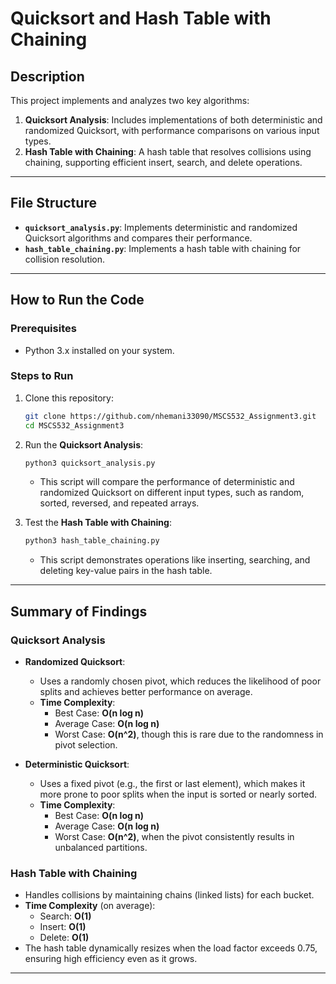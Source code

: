 
# Quicksort and Hash Table with Chaining

## Description
This project implements and analyzes two key algorithms:

1. **Quicksort Analysis**: Includes implementations of both deterministic and randomized Quicksort, with performance comparisons on various input types.
2. **Hash Table with Chaining**: A hash table that resolves collisions using chaining, supporting efficient insert, search, and delete operations.

---

## File Structure
- **`quicksort_analysis.py`**: Implements deterministic and randomized Quicksort algorithms and compares their performance.
- **`hash_table_chaining.py`**: Implements a hash table with chaining for collision resolution.

---

## How to Run the Code

### Prerequisites
- Python 3.x installed on your system.

### Steps to Run
1. Clone this repository:
   ```bash
   git clone https://github.com/nhemani33090/MSCS532_Assignment3.git
   cd MSCS532_Assignment3
   ```
2. Run the **Quicksort Analysis**:
   ```bash
   python3 quicksort_analysis.py
   ```
   - This script will compare the performance of deterministic and randomized Quicksort on different input types, such as random, sorted, reversed, and repeated arrays.

3. Test the **Hash Table with Chaining**:
   ```bash
   python3 hash_table_chaining.py
   ```
   - This script demonstrates operations like inserting, searching, and deleting key-value pairs in the hash table.

---

## Summary of Findings

### **Quicksort Analysis**
- **Randomized Quicksort**:
  - Uses a randomly chosen pivot, which reduces the likelihood of poor splits and achieves better performance on average.
  - **Time Complexity**:
    - Best Case: **O(n log n)**
    - Average Case: **O(n log n)**
    - Worst Case: **O(n^2)**, though this is rare due to the randomness in pivot selection.

- **Deterministic Quicksort**:
  - Uses a fixed pivot (e.g., the first or last element), which makes it more prone to poor splits when the input is sorted or nearly sorted.
  - **Time Complexity**:
    - Best Case: **O(n log n)**
    - Average Case: **O(n log n)**
    - Worst Case: **O(n^2)**, when the pivot consistently results in unbalanced partitions.

### **Hash Table with Chaining**
- Handles collisions by maintaining chains (linked lists) for each bucket.
- **Time Complexity** (on average):
  - Search: **O(1)**
  - Insert: **O(1)**
  - Delete: **O(1)**
- The hash table dynamically resizes when the load factor exceeds 0.75, ensuring high efficiency even as it grows.

---